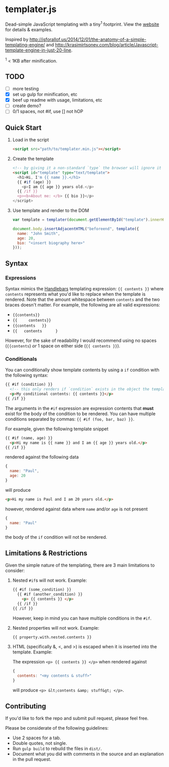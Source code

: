 # templater.js
Dead-simple JavaScript templating with a tiny<sup>1</sup> footprint. View the [website][homepage] for details & examples.

Inspired by http://jsforallof.us/2014/12/01/the-anatomy-of-a-simple-templating-engine/ and http://krasimirtsonev.com/blog/article/Javascript-template-engine-in-just-20-line.

<sup>1</sup> < 1KB after minification.

## TODO

- [ ] more testing
- [x] set up gulp for minification, etc
- [x] beef up readme with usage, limitations, etc
- [ ] create demo?
- [ ] 0/1 spaces, not #if, use [] not hOP

## Quick Start

1. Load in the script

    ```html
    <script src="path/to/templater.min.js"></script>
    ```

2. Create the template

    ```html
    <!-- by giving it a non-standard `type` the browser will ignore it -->
    <script id="template" type="text/template">
      <h1>Hi, I'm {{ name }}.</h1>
      {{ #if (age) }}
        <p>I am {{ age }} years old.</p>
      {{ /if }}
      <p><b>About me: </b> {{ bio }}</p>
    </script>
    ```

3. Use template and render to the DOM

    ```javascript
    var template = templater(document.getElementById("template").innerHTML);

    document.body.insertAdjacentHTML("beforeend", template({
      name: "John Smith",
      age: 20,
      bio: "<insert biography here>"
    }));
    ```

## Syntax

### Expressions

Syntax mimics the [Handlebars][handlebars] templating expression: `{{ contents }}` where `contents` represents what you'd like to replace when the template is rendered. Note that the amount whitespace between `contents` and the two braces doesn't matter. For example, the following are all valid expressions:
- <code>{{contents}}</code>
- <code>{{&nbsp;&nbsp;&nbsp;&nbsp;&nbsp;contents}}</code>
- <code>{{contents&nbsp;&nbsp;&nbsp;}}</code>
- <code>{{&nbsp;&nbsp;&nbsp;contents&nbsp;&nbsp;&nbsp;&nbsp;&nbsp;&nbsp;}</code>

However, for the sake of readability I would recommend using no spaces (`{{contents`) _or_ 1 space on either side (`{{ contents }}`).

### Conditionals

You can conditionally show template contents by using a `if` condition with the following syntax:

```html
{{ #if (condition) }}
  <!-- this only renders if `condition` exists in the object the template is rendered with -->
  <p>My conditional contents: {{ contents }}</p>
{{ /if }}
```

The arguments in the `#if` expression are expression contents that **must** exist for the body of the condition to be rendered. You can have multiple conditions separated by commas: `{{ #if (foo, bar, baz) }}`.

For example, given the following template snippet

```html
{{ #if (name, age) }}
  <p>Hi my name is {{ name }} and I am {{ age }} years old.</p>
{{ /if }}
```

rendered against the following data
```javascript
{
  name: "Paul",
  age: 20
}
```

will produce
```html
<p>Hi my name is Paul and I am 20 years old.</p>
```

however, rendered against data where `name` and/or `age` is not present
```javascript
{
  name: "Paul"
}
```

the body of the `if` condition will not be rendered.

## Limitations & Restrictions

Given the simple nature of the templating, there are 3 main limitations to consider:

1. Nested `#if`s will not work. Example:

    ```html
    {{ #if (some_condition) }}
      {{ #if (another_condition) }}
        <p> {{ contents }} </p>
      {{ /if }}
    {{ /if }}
    ```

    However, keep in mind you can have multiple conditions in the `#if`.

2. Nested properties will not work. Example:

    ```html
    {{ property.with.nested.contents }}
    ```

3. HTML (specifically &, <, and >) is escaped when it is inserted into the template. Example:

    The expression `<p> {{ contents }} </p>` when rendered against
    ```javascript
    {
      contents: "<my contents & stuff>"
    }
    ```
    will produce `<p> &lt;contents &amp; stuff&gt; </p>`.

## Contributing

If you'd like to fork the repo and submit pull request, please feel free.

Please be considerate of the following guidelines:
- Use 2 spaces for a tab.
- Double quotes, not single.
- Run `gulp build` to rebuild the files in `dist/`. 
- Document what you did with comments in the source and an explanation in the pull request.

[handlebars]: http://handlebarsjs.com/
[homepage]: http://pinjasaur.github.io/templater.js/
